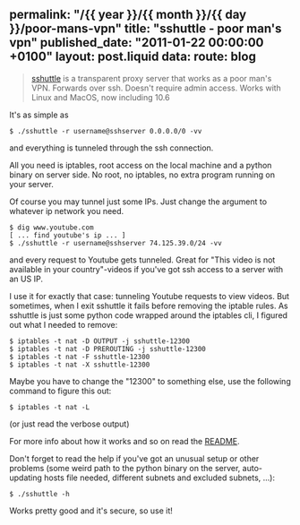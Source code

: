 permalink: "/{{ year }}/{{ month }}/{{ day }}/poor-mans-vpn"
title: "sshuttle - poor man's vpn"
published_date: "2011-01-22 00:00:00 +0100"
layout: post.liquid
data:
  route: blog
---
> [sshuttle](https://github.com/apenwarr/sshuttle) is a transparent proxy server that works as a poor man's VPN. Forwards over ssh. Doesn't require admin access. Works with Linux and MacOS, now including 10.6

It's as simple as

    $ ./sshuttle -r username@sshserver 0.0.0.0/0 -vv

and everything is tunneled through the ssh connection.

All you need is iptables, root access on the local machine and a python binary on server side. No root, no iptables, no extra program running on your server.

Of course you may tunnel just some IPs. Just change the argument to whatever ip network you need.

    $ dig www.youtube.com
    [ ... find youtube's ip ... ]
    $ ./sshuttle -r username@sshserver 74.125.39.0/24 -vv

and every request to Youtube gets tunneled. Great for "This video is not available in your country"-videos if you've got ssh access to a server with an US IP.

I use it for exactly that case: tunneling Youtube requests to view videos. But sometimes, when I exit sshuttle it fails before removing the iptable rules.
As sshuttle is just some python code wrapped around the iptables cli, I figured out what I needed to remove:

    $ iptables -t nat -D OUTPUT -j sshuttle-12300
    $ iptables -t nat -D PREROUTING -j sshuttle-12300
    $ iptables -t nat -F sshuttle-12300
    $ iptables -t nat -X sshuttle-12300

Maybe you have to change the "12300" to something else, use the following command to figure this out:

    $ iptables -t nat -L

(or just read the verbose output)

For more info about how it works and so on read the [README](https://github.com/apenwarr/sshuttle/blob/master/README.md).

Don't forget to read the help if you've got an unusual setup or other problems (some weird path to the python binary on the server, auto-updating hosts file needed, different subnets and excluded subnets, ...):

    $ ./sshuttle -h

Works pretty good and it's secure, so use it!
